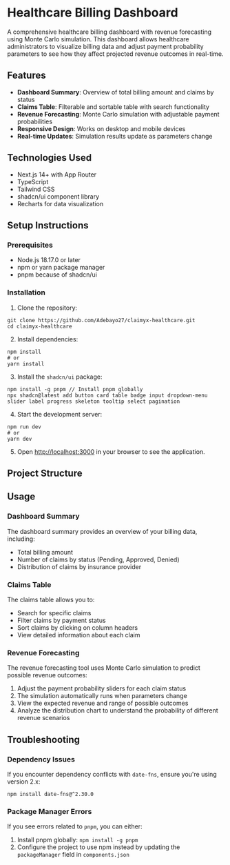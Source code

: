 # Healthcare Billing Dashboard

A comprehensive healthcare billing dashboard with revenue forecasting using Monte Carlo simulation. This dashboard allows healthcare administrators to visualize billing data and adjust payment probability parameters to see how they affect projected revenue outcomes in real-time.

## Features

- **Dashboard Summary**: Overview of total billing amount and claims by status
- **Claims Table**: Filterable and sortable table with search functionality
- **Revenue Forecasting**: Monte Carlo simulation with adjustable payment probabilities
- **Responsive Design**: Works on desktop and mobile devices
- **Real-time Updates**: Simulation results update as parameters change

## Technologies Used

- Next.js 14+ with App Router
- TypeScript
- Tailwind CSS
- shadcn/ui component library
- Recharts for data visualization

## Setup Instructions

### Prerequisites

- Node.js 18.17.0 or later
- npm or yarn package manager
- pnpm because of shadcn/ui

### Installation

1. Clone the repository:

```
git clone https://github.com/Adebayo27/claimyx-healthcare.git
cd claimyx-healthcare
```

2. Install dependencies:

```
npm install
# or
yarn install
```
3. Install the `shadcn/ui` package:

```
npm install -g pnpm // Install pnpm globally
npx shadcn@latest add button card table badge input dropdown-menu slider label progress skeleton tooltip select pagination
```

4. Start the development server:

```
npm run dev
# or
yarn dev
```

5. Open [http://localhost:3000](http://localhost:3000) in your browser to see the application.

## Project Structure

<!-- \`\`\`
healthcare-dashboard/
├── app/                    # Next.js App Router
│   ├── documentation/      # Documentation page
│   ├── globals.css         # Global styles
│   ├── layout.tsx          # Root layout
│   └── page.tsx            # Dashboard page
├── components/             # React components
│   ├── ui/                 # shadcn/ui components
│   ├── claims-table.tsx    # Claims table component
│   ├── dashboard-header.tsx # Dashboard header
│   ├── dashboard-summary.tsx # Summary cards and charts
│   └── revenue-forecasting.tsx # Monte Carlo simulation
├── lib/                    # Utility functions
│   ├── actions.ts          # Server actions
│   ├── data.ts             # Mock data
│   ├── monte-carlo.ts      # Simulation logic
│   └── utils.ts            # Helper functions
├── public/                 # Static assets
├── tailwind.config.ts      # Tailwind configuration
└── components.json         # shadcn/ui configuration
\`\`\` -->

## Usage

### Dashboard Summary

The dashboard summary provides an overview of your billing data, including:
- Total billing amount
- Number of claims by status (Pending, Approved, Denied)
- Distribution of claims by insurance provider

### Claims Table

The claims table allows you to:
- Search for specific claims
- Filter claims by payment status
- Sort claims by clicking on column headers
- View detailed information about each claim

### Revenue Forecasting

The revenue forecasting tool uses Monte Carlo simulation to predict possible revenue outcomes:
1. Adjust the payment probability sliders for each claim status
2. The simulation automatically runs when parameters change
3. View the expected revenue and range of possible outcomes
4. Analyze the distribution chart to understand the probability of different revenue scenarios

## Troubleshooting

### Dependency Issues

If you encounter dependency conflicts with `date-fns`, ensure you're using version 2.x:

```
npm install date-fns@^2.30.0
```

### Package Manager Errors

If you see errors related to `pnpm`, you can either:
1. Install pnpm globally: `npm install -g pnpm`
2. Configure the project to use npm instead by updating the `packageManager` field in `components.json`

